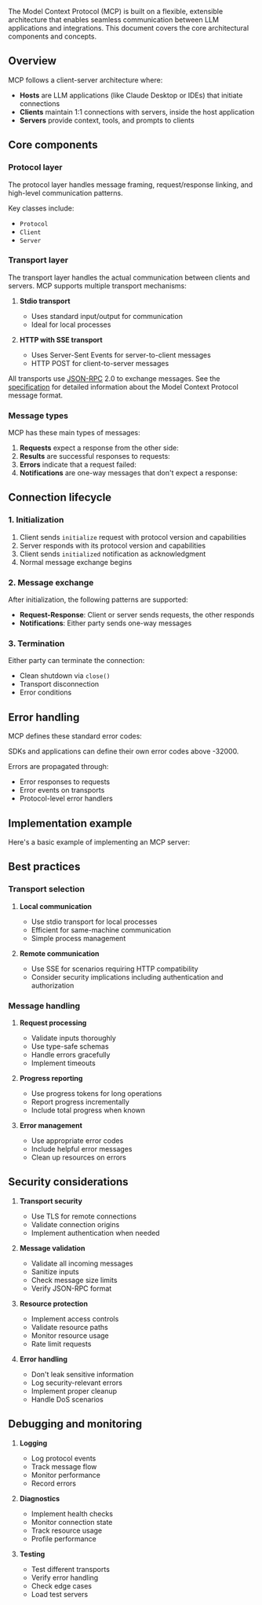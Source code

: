 The Model Context Protocol (MCP) is built on a flexible, extensible architecture that enables seamless communication between LLM applications and integrations. This document covers the core architectural components and concepts.

## Overview

MCP follows a client-server architecture where:

* **Hosts** are LLM applications (like Claude Desktop or IDEs) that initiate connections
* **Clients** maintain 1:1 connections with servers, inside the host application
* **Servers** provide context, tools, and prompts to clients

## Core components

### Protocol layer

The protocol layer handles message framing, request/response linking, and high-level communication patterns.

Key classes include:

* `Protocol`
* `Client`
* `Server`

### Transport layer

The transport layer handles the actual communication between clients and servers. MCP supports multiple transport mechanisms:

1. **Stdio transport**

   * Uses standard input/output for communication
   * Ideal for local processes
2. **HTTP with SSE transport**

   * Uses Server-Sent Events for server-to-client messages
   * HTTP POST for client-to-server messages

All transports use [JSON-RPC](https://www.jsonrpc.org/) 2.0 to exchange messages. See the [specification](/specification) for detailed information about the Model Context Protocol message format.

### Message types

MCP has these main types of messages:

1. **Requests** expect a response from the other side:
2. **Results** are successful responses to requests:
3. **Errors** indicate that a request failed:
4. **Notifications** are one-way messages that don't expect a response:

## Connection lifecycle

### 1. Initialization

1. Client sends `initialize` request with protocol version and capabilities
2. Server responds with its protocol version and capabilities
3. Client sends `initialized` notification as acknowledgment
4. Normal message exchange begins

### 2. Message exchange

After initialization, the following patterns are supported:

* **Request-Response**: Client or server sends requests, the other responds
* **Notifications**: Either party sends one-way messages

### 3. Termination

Either party can terminate the connection:

* Clean shutdown via `close()`
* Transport disconnection
* Error conditions

## Error handling

MCP defines these standard error codes:

SDKs and applications can define their own error codes above -32000.

Errors are propagated through:

* Error responses to requests
* Error events on transports
* Protocol-level error handlers

## Implementation example

Here's a basic example of implementing an MCP server:

## Best practices

### Transport selection

1. **Local communication**

   * Use stdio transport for local processes
   * Efficient for same-machine communication
   * Simple process management
2. **Remote communication**

   * Use SSE for scenarios requiring HTTP compatibility
   * Consider security implications including authentication and authorization

### Message handling

1. **Request processing**

   * Validate inputs thoroughly
   * Use type-safe schemas
   * Handle errors gracefully
   * Implement timeouts
2. **Progress reporting**

   * Use progress tokens for long operations
   * Report progress incrementally
   * Include total progress when known
3. **Error management**

   * Use appropriate error codes
   * Include helpful error messages
   * Clean up resources on errors

## Security considerations

1. **Transport security**

   * Use TLS for remote connections
   * Validate connection origins
   * Implement authentication when needed
2. **Message validation**

   * Validate all incoming messages
   * Sanitize inputs
   * Check message size limits
   * Verify JSON-RPC format
3. **Resource protection**

   * Implement access controls
   * Validate resource paths
   * Monitor resource usage
   * Rate limit requests
4. **Error handling**

   * Don't leak sensitive information
   * Log security-relevant errors
   * Implement proper cleanup
   * Handle DoS scenarios

## Debugging and monitoring

1. **Logging**

   * Log protocol events
   * Track message flow
   * Monitor performance
   * Record errors
2. **Diagnostics**

   * Implement health checks
   * Monitor connection state
   * Track resource usage
   * Profile performance
3. **Testing**

   * Test different transports
   * Verify error handling
   * Check edge cases
   * Load test servers